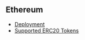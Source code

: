 ## Ethereum

- [Deployment](ethereum/deployment)
- [Supported ERC20 Tokens](ethereum/ERC20/registration)
